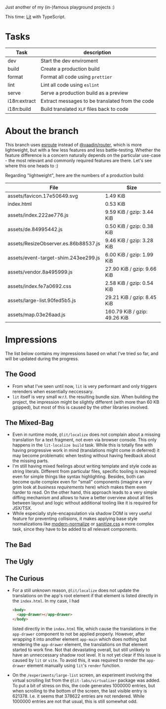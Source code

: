 Just another of my (in-)famous playground projects :)

This time: [Lit](https://lit.dev) with TypeScript.

# Tasks

| Task         | description                                     |
| ------------ | ----------------------------------------------- |
| dev          | Start the dev enviroment                        |
| build        | Create a production build                       |
| format       | Format all code using `prettier`                |
| lint         | Lint all code using `eslint`                    |
| serve        | Serve a production build as a preview           |
| i18n:extract | Extract messages to be translated from the code |
| i18n:build   | Build translated `XLF` files back to code       |

# About the branch

This branch uses [esroute](https://github.com/svi3c/esroute) instead of [@vaadin/router](https://vaadin.github.io/router), which is more lightweight, but with a few less features and less battle-testing. Whether the feature difference is a concern naturally depends on the particular use-case - the most relevant and commonly required features are there. Let's see where this one heads to :)

Regarding "lightweight", here are the numbers of a production build:

| File                                 | Size                         |
| ------------------------------------ | ---------------------------- |
| assets/favicon.17e50649.svg          | 1.49 KiB                     |
| index.html                           | 0.53 KiB                     |
| assets/index.222ae776.js             | 9.59 KiB / gzip: 3.44 KiB    |
| assets/de.84995442.js                | 0.50 KiB / gzip: 0.38 KiB    |
| assets/ResizeObserver.es.86b88537.js | 9.46 KiB / gzip: 3.28 KiB    |
| assets/event-target-shim.243ee299.js | 6.00 KiB / gzip: 1.99 KiB    |
| assets/vendor.8a495999.js            | 27.90 KiB / gzip: 9.66 KiB   |
| assets/index.fe7a0692.css            | 2.58 KiB / gzip: 0.54 KiB    |
| assets/large-list.90fed5b5.js        | 29.21 KiB / gzip: 8.45 KiB   |
| assets/map.03e26aad.js               | 160.79 KiB / gzip: 49.26 KiB |

# Impressions

The list below contains my impressions based on what I've tried so far, and will be updated during the progress.

## The Good

- From what I've seen until now, `lit` is very performant and only triggers rerenders when essentially neccessary.
- `lit` itself is very small w.r.t. the resulting bundle size. When building the project, the impression might be slightly different (with more than 60 KB gzipped), but most of this is caused by the other libraries involved.

## The Mixed-Bag

- Even in runtime mode, `@lit/localize` does not complain about a missing translation for a text fragment, not even via browser console. This only happens in the `lit-localize build` task. While this is totally fine with having progressive work in mind (translations might come in deferred) it may become problematic when testing without having feedback about the missing parts.
- I'm still having mixed feelings about writing template and style code as string literals. Different from particular files, specific tooling is required even for simple things like syntax highlighting. Besides, both can become quite complex even for "small" components (imagine a very grim look at _business requirements_ here) which makes them even harder to read. On the other hand, this approach leads to a very simple diffing mechanism and allows to have a better overview about all ties between layout and logic without additional tooling like it is required for JSX/TSX.
- While especially style-encapsulation via shadow DOM is very useful feature for preventing collisions, it makes applying base style normalizations like [modern-normalize](https://github.com/sindresorhus/modern-normalize) or [sanitize.css](https://github.com/csstools/sanitize.css) a more complex task, since they have to be added to all relevant components.

## The Bad

## The Ugly

## The Curious

- For a still unknown reason, `@lit/localize` does not update the translations on the app's root element if that element is listed directly in the `index.html`. In my case, I had

  ```html
  <body>
    <app-drawer></app-drawer>
  </body>
  ```

  listed directly in the `index.html` file, which cause the translations in the `app-drawer` component to not be applied properly. However, after wrapping it into another element `app-main` which does nothing but rendering the `app-drawer` element, the translations on that element started to work fine. Not that devastating overall, but still unlikely to have an unneccessary shadow root level. It is not yet clear if this issue is caused by `lit` or `vite`. To avoid this, it was required to render the `app-drawer` element manually using `lit`'s `render` function.

- On the `/experiments/large-list` screen, an experiment involving the virtual scrolling list from the `@lit-labs/virtualizer` package was added. To put a bit of stress on this, the code generates 1000000 entries, but when scrolling to the bottom of the screen, the last visible entry is 621378. I.e. it seems that 378622 entries are not rendered. While 1000000 entries are not that usual, this is still somewhat odd.
